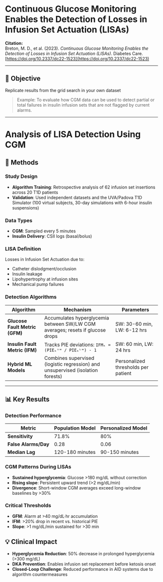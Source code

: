 # Continuous Glucose Monitoring Enables the Detection of Losses in Infusion Set Actuation (LISAs)

**Citation:**  
Breton, M. D., et al. (2023). *Continuous Glucose Monitoring Enables the Detection of Losses in Infusion Set Actuation (LISAs)*. Diabetes Care. [https://doi.org/10.2337/dc22-1523](https://doi.org/10.2337/dc22-1523)

---

## 🧠 Objective

Replicate results from the grid search in your own dataset
> Example: To evaluate how CGM data can be used to detect partial or total failures in insulin infusion sets that are not flagged by current alarms.

---

# Analysis of LISA Detection Using CGM

## 🧪 Methods

### Study Design
- **Algorithm Training**: Retrospective analysis of 62 infusion set insertions across 20 T1D patients  
- **Validation**: Used independent datasets and the UVA/Padova T1D Simulator (100 virtual subjects, 30-day simulations with 6-hour insulin suspensions)  

### Data Types
- **CGM**: Sampled every 5 minutes  
- **Insulin Delivery**: CSII logs (basal/bolus)  

### LISA Definition
Losses in Infusion Set Actuation due to:  
- Catheter dislodgment/occlusion  
- Insulin leakage  
- Lipohypertrophy at infusion sites  
- Mechanical pump failures  

### Detection Algorithms
| **Algorithm**               | **Mechanism**                                                                 | **Parameters**                     |
|-----------------------------|-------------------------------------------------------------------------------|------------------------------------|
| **Glucose Fault Metric (GFM)** | Accumulates hyperglycemia between SW/LW CGM averages; resets if glucose drops | SW: 30-60 min, LW: 6-12 hrs       |
| **Insulin Fault Metric (IFM)** | Tracks PIE deviations: `IFMₖ = (PIEₖˢʷ / PIEₖᴸʷ) - 1`                          | SW: 60 min, LW: 24 hrs            |
| **Hybrid ML Models**        | Combines supervised (logistic regression) and unsupervised (isolation forests) | Personalized thresholds per patient |

---

## 📊 Key Results

### Detection Performance
| **Metric**         | **Population Model** | **Personalized Model** |
|--------------------|----------------------|------------------------|
| **Sensitivity**    | 71.8%                | 80%                    |
| **False Alarms/Day** | 0.28                 | 0.06                   |
| **Median Lag**     | 120-180 minutes      | 90-150 minutes         |

### CGM Patterns During LISAs
- **Sustained hyperglycemia**: Glucose >180 mg/dL without correction  
- **Rising slope**: Persistent upward trend (>2 mg/dL/min)  
- **Divergence**: Short-window CGM averages exceed long-window baselines by >30%  

### Critical Thresholds
- **GFM**: Alarm at >40 mg/dL·hr accumulation  
- **IFM**: >20% drop in recent vs. historical PIE  
- **Slope**: >1 mg/dL/min sustained for >30 min  

## 💡 Clinical Impact
- **Hyperglycemia Reduction**: 50% decrease in prolonged hyperglycemia (>300 mg/dL)  
- **DKA Prevention**: Enables infusion set replacement before ketosis onset  
- **Closed-Loop Challenge**: Reduced performance in AID systems due to algorithm countermeasures  
